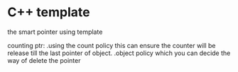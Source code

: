 
# C++ template
the smart pointer using template

counting ptr:
  .using the count policy 
    this can ensure the counter will be release till the last pointer of object.
  .object policy which you can decide the way of delete the pointer
  
